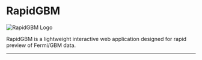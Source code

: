 # RapidGBM

![RapidGBM Logo](https://github.com/user-attachments/assets/ed371fb2-db1f-4c36-b4c3-e2fe691ec306)

RapidGBM is a lightweight interactive web application designed for rapid preview of Fermi/GBM data.

---
